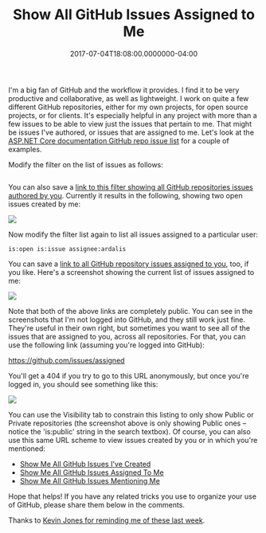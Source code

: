 ﻿---
title: Show All GitHub Issues Assigned to Me
date: "2017-07-04T18:08:00.0000000-04:00"
description: I'm a big fan of GitHub and the workflow it provides. I find it to
featuredImage: /img/octocat.png
---

I'm a big fan of GitHub and the workflow it provides. I find it to be very productive and collaborative, as well as lightweight. I work on quite a few different GitHub repositories, either for my own projects, for open source projects, or for clients. It's especially helpful in any project with more than a few issues to be able to view just the issues that pertain to me. That might be issues I've authored, or issues that are assigned to me. Let's look at the [ASP.NET Core documentation GitHub repo issue list](https://github.com/aspnet/Docs/issues) for a couple of examples.

Modify the filter on the list of issues as follows:

```

```

You can also save a [link to this filter showing all GitHub repositories issues authored by you](https://github.com/aspnet/Docs/issues/created_by/ardalis). Currently it results in the following, showing two open issues created by me:

![](/img/github-docs-issues-created.png)

Now modify the filter list again to list all issues assigned to a particular user:

```
is:open is:issue assignee:ardalis
```

You can save a [link to all GitHub repository issues assigned to you](https://github.com/aspnet/Docs/issues/assigned/ardalis), too, if you like. Here's a screenshot showing the current list of issues assigned to me:

![](/img/github-docs-issues-assigned.png)

Note that both of the above links are completely public. You can see in the screenshots that I'm not logged into GitHub, and they still work just fine. They're useful in their own right, but sometimes you want to see all of the issues that are assigned to you, across all repositories. For that, you can use the following link (assuming you're logged into GitHub):

https://github.com/issues/assigned

You'll get a 404 if you try to go to this URL anonymously, but once you're logged in, you should see something like this:

![](/img/github-all-assigned-issues.png)

You can use the Visibility tab to constrain this listing to only show Public or Private repositories (the screenshot above is only showing Public ones – notice the 'is:public' string in the search textbox). Of course, you can also use this same URL scheme to view issues created by you or in which you're mentioned:

* [Show Me All GitHub Issues I've Created](https://github.com/issues)
* [Show Me All GitHub Issues Assigned To Me](https://github.com/issues/assigned)
* [Show Me All GitHub Issues Mentioning Me](https://github.com/issues/mentioned)

Hope that helps! If you have any related tricks you use to organize your use of GitHub, please share them below in the comments.

Thanks to [Kevin Jones for reminding me of these last week](https://twitter.com/vcsjones/status/880096136408829953).

